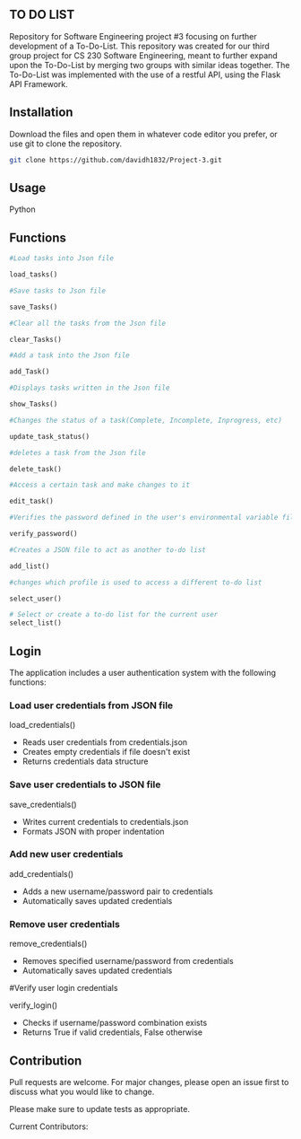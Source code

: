 ## TO DO LIST

Repository for Software Engineering project #3 focusing on further development of a To-Do-List. This repository was created for our third group project for CS 230 Software Engineering, meant to further expand upon the To-Do-List by merging two groups with similar ideas together. The To-Do-List was implemented with the use of a restful API, using the Flask API Framework.

## Installation
Download the files and open them in whatever code editor you prefer, or use git to clone the repository.
```bash
git clone https://github.com/davidh1832/Project-3.git
```

## Usage
Python

## Functions
```python
#Load tasks into Json file

load_tasks()

#Save tasks to Json file

save_Tasks()

#Clear all the tasks from the Json file

clear_Tasks()

#Add a task into the Json file

add_Task()

#Displays tasks written in the Json file

show_Tasks()

#Changes the status of a task(Complete, Incomplete, Inprogress, etc)

update_task_status()

#deletes a task from the Json file

delete_task()

#Access a certain task and make changes to it

edit_task()

#Verifies the password defined in the user's environmental variable file.

verify_password()

#Creates a JSON file to act as another to-do list

add_list()

#changes which profile is used to access a different to-do list

select_user()

# Select or create a to-do list for the current user
select_list()
```

## Login
The application includes a user authentication system with the following functions:

### Load user credentials from JSON file

load_credentials()
- Reads user credentials from credentials.json
- Creates empty credentials if file doesn't exist
- Returns credentials data structure

### Save user credentials to JSON file 

save_credentials()
- Writes current credentials to credentials.json
- Formats JSON with proper indentation

### Add new user credentials

add_credentials()
- Adds a new username/password pair to credentials
- Automatically saves updated credentials

### Remove user credentials

remove_credentials() 
- Removes specified username/password from credentials
- Automatically saves updated credentials

#Verify user login credentials

verify_login()
- Checks if username/password combination exists
- Returns True if valid credentials, False otherwise



## Contribution
Pull requests are welcome. For major changes, please open an issue first
to discuss what you would like to change.

Please make sure to update tests as appropriate.

Current Contributors: 
  

